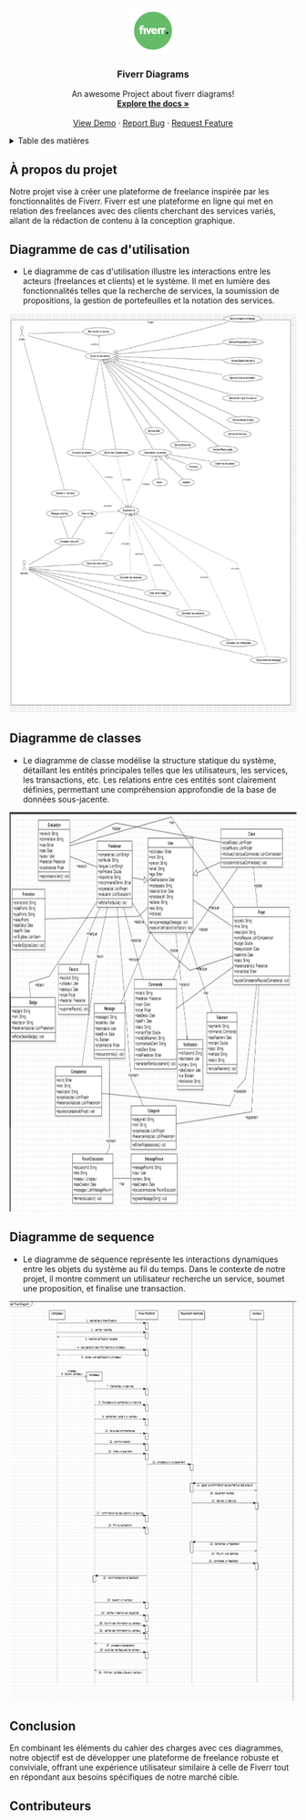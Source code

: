 <a name="Fiverr Diagrams"></a>


<br />
<div align="center">
  <a href="https://github.com/ZakariaLagraini/uml">
    <img src="fiverrlogo.png" alt="Logo" width="80" height="80">
  </a>

   <h3 align="center">Fiverr Diagrams</h3>

  <p align="center">
    An awesome Project about fiverr diagrams!
    <br />
    <a href="https://github.com/ZakariaLagraini/uml"><strong>Explore the docs »</strong></a>
    <br />
    <br />
    <a href="https://github.com/ZakariaLagraini/uml">View Demo</a>
    ·
    <a href="https://github.com/ZakariaLagraini/uml">Report Bug</a>
    ·
    <a href="https://github.com/ZakariaLagraini">Request Feature</a>
  </p>
</div>

<details>
  <summary>Table des matières</summary>
  <ol>
    <li>
      <a href="#about-the-project">À propos du projet</a>
      <ul>
        <li><a href="#Use case diagram">Diagramme de cas d'utilisation</a></li>
        <li><a href="#Class diagram">Diagramme de classes</a></li>
        <li><a href="#Sequence diagram">Diagramme de sequence</a></li>
      </ul>
    </li>
    <li>
      <a href="#Conclusion">Conclusion</a>
      </li>
      <li>
      <a href="#Contributers">Contributeurs</a>
      </li>
    </ol>
</details>

## À propos du projet

Notre projet vise à créer une plateforme de freelance inspirée par les fonctionnalités de Fiverr. Fiverr est une plateforme en ligne qui met en relation des freelances avec des clients cherchant des services variés, allant de la rédaction de contenu à la conception graphique.

## Diagramme de cas d'utilisation

* Le diagramme de cas d'utilisation illustre les interactions entre les acteurs (freelances et clients) et le système. Il met en lumière des fonctionnalités telles que la recherche de services, la soumission de propositions, la gestion de portefeuilles et la notation des services.
<div align="center">
<img src="UseCaseFiverr.png" alt="Logo" width="800" height="700">
</div>

## Diagramme de classes

* Le diagramme de classe modélise la structure statique du système, détaillant les entités principales telles que les utilisateurs, les services, les transactions, etc. Les relations entre ces entités sont clairement définies, permettant une compréhension approfondie de la base de données sous-jacente.

<div align="center">
<img src="ClassDiagram.PNG" alt="Logo" width="800" height="700">
</div>

## Diagramme de sequence

* Le diagramme de séquence représente les interactions dynamiques entre les objets du système au fil du temps. Dans le contexte de notre projet, il montre comment un utilisateur recherche un service, soumet une proposition, et finalise une transaction.

<div align="center" style = "{margin:10px;}">
<img src="SequenceDiagramFiverr.png" alt="Logo" width="800" height="700">
</div>

## Conclusion

En combinant les éléments du cahier des charges avec ces diagrammes, notre objectif est de développer une plateforme de freelance robuste et conviviale, offrant une expérience utilisateur similaire à celle de Fiverr tout en répondant aux besoins spécifiques de notre marché cible.

## Contributeurs

